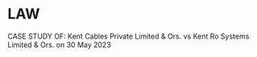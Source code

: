 # LAW
 CASE STUDY OF: Kent Cables Private Limited &amp; Ors. vs Kent Ro Systems Limited &amp; Ors. on 30 May 2023
